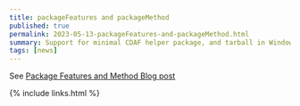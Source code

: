 ```yaml
---
title: packageFeatures and packageMethod
published: true
permalink: 2023-05-13-packageFeatures-and-packageMethod.html
summary: Support for minimal CDAF helper package, and tarball in Windows.
tags: [news]
---
```


See [Package Features and Method Blog post](https://blog.cdaf.io/posts/2023-05-13-package-features-and-method/)

{% include links.html %}
